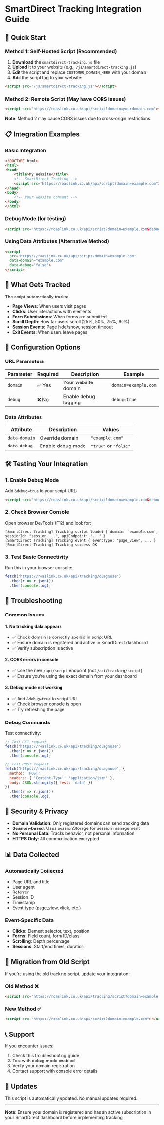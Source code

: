 # SmartDirect Tracking Integration Guide

## 🚀 Quick Start

### Method 1: Self-Hosted Script (Recommended)

1. **Download** the `smartdirect-tracking.js` file
2. **Upload** it to your website (e.g., `/js/smartdirect-tracking.js`)
3. **Edit** the script and replace `CUSTOMER_DOMAIN_HERE` with your domain
4. **Add** the script tag to your website:

```html
<script src="/js/smartdirect-tracking.js"></script>
```

### Method 2: Remote Script (May have CORS issues)

```html
<script src="https://roaslink.co.uk/api/script?domain=yourdomain.com"></script>
```

**Note**: Method 2 may cause CORS issues due to cross-origin restrictions.

## 📋 Integration Examples

### Basic Integration
```html
<!DOCTYPE html>
<html>
<head>
    <title>My Website</title>
    <!-- SmartDirect Tracking -->
    <script src="https://roaslink.co.uk/api/script?domain=example.com"></script>
</head>
<body>
    <!-- Your website content -->
</body>
</html>
```

### Debug Mode (for testing)
```html
<script src="https://roaslink.co.uk/api/script?domain=example.com&debug=true"></script>
```

### Using Data Attributes (Alternative Method)
```html
<script 
  src="https://roaslink.co.uk/api/script?domain=example.com" 
  data-domain="example.com"
  data-debug="false">
</script>
```

## 🎯 What Gets Tracked

The script automatically tracks:

- **Page Views**: When users visit pages
- **Clicks**: User interactions with elements
- **Form Submissions**: When forms are submitted
- **Scroll Depth**: How far users scroll (25%, 50%, 75%, 90%)
- **Session Events**: Page hide/show, session timeout
- **Exit Events**: When users leave pages

## 🔧 Configuration Options

### URL Parameters

| Parameter | Required | Description | Example |
|-----------|----------|-------------|---------|
| `domain` | ✅ Yes | Your website domain | `domain=example.com` |
| `debug` | ❌ No | Enable debug logging | `debug=true` |

### Data Attributes

| Attribute | Description | Values |
|-----------|-------------|--------|
| `data-domain` | Override domain | `"example.com"` |
| `data-debug` | Enable debug mode | `"true"` or `"false"` |

## 🛠️ Testing Your Integration

### 1. Enable Debug Mode
Add `&debug=true` to your script URL:
```html
<script src="https://roaslink.co.uk/api/script?domain=example.com&debug=true"></script>
```

### 2. Check Browser Console
Open browser DevTools (F12) and look for:
```
[SmartDirect Tracking] Tracking script loaded { domain: "example.com", sessionId: "session_...", apiEndpoint: "..." }
[SmartDirect Tracking] Tracking event { eventType: "page_view", ... }
[SmartDirect Tracking] Tracking success OK
```

### 3. Test Basic Connectivity
Run this in your browser console:
```javascript
fetch('https://roaslink.co.uk/api/tracking/diagnose')
  .then(r => r.json())
  .then(console.log);
```

## 🚨 Troubleshooting

### Common Issues

#### 1. No tracking data appears
- ✅ Check domain is correctly spelled in script URL
- ✅ Ensure domain is registered and active in SmartDirect dashboard
- ✅ Verify subscription is active

#### 2. CORS errors in console
- ✅ Use the new `/api/script` endpoint (not `/api/tracking/script`)
- ✅ Ensure you're using the exact domain from your dashboard

#### 3. Debug mode not working
- ✅ Add `&debug=true` to script URL
- ✅ Check browser console is open
- ✅ Try refreshing the page

### Debug Commands

Test connectivity:
```javascript
// Test GET request
fetch('https://roaslink.co.uk/api/tracking/diagnose')
  .then(r => r.json())
  .then(console.log);

// Test POST request
fetch('https://roaslink.co.uk/api/tracking/diagnose', {
  method: 'POST',
  headers: { 'Content-Type': 'application/json' },
  body: JSON.stringify({ test: 'data' })
})
  .then(r => r.json())
  .then(console.log);
```

## 🔐 Security & Privacy

- **Domain Validation**: Only registered domains can send tracking data
- **Session-based**: Uses sessionStorage for session management
- **No Personal Data**: Tracks behavior, not personal information
- **HTTPS Only**: All communication encrypted

## 📊 Data Collected

### Automatically Collected
- Page URL and title
- User agent
- Referrer
- Session ID
- Timestamp
- Event type (page_view, click, etc.)

### Event-Specific Data
- **Clicks**: Element selector, text, position
- **Forms**: Field count, form ID/class
- **Scrolling**: Depth percentage
- **Sessions**: Start/end times, duration

## 🔄 Migration from Old Script

If you're using the old tracking script, update your integration:

### Old Method ❌
```html
<script src="https://roaslink.co.uk/api/tracking/script?domain=example.com"></script>
```

### New Method ✅
```html
<script src="https://roaslink.co.uk/api/script?domain=example.com"></script>
```

## 📞 Support

If you encounter issues:

1. Check this troubleshooting guide
2. Test with debug mode enabled
3. Verify your domain registration
4. Contact support with console error details

## 🔄 Updates

This script is automatically updated. No manual updates required.

---

**Note**: Ensure your domain is registered and has an active subscription in your SmartDirect dashboard before implementing tracking.
